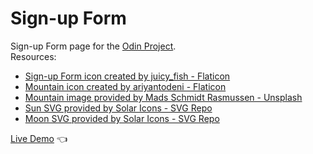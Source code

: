 # Sign-up Form
Sign-up Form page for the [Odin Project](https://www.theodinproject.com/lessons/node-path-intermediate-html-and-css-sign-up-form).<br />
Resources:
* [Sign-up Form icon created by juicy_fish - Flaticon](https://www.flaticon.com/free-icons/form)
* [Mountain icon created by ariyantodeni - Flaticon](https://www.flaticon.com/free-icons/mountain)
* [Mountain image provided by Mads Schmidt Rasmussen - Unsplash](https://unsplash.com/@mvds?utm_source=unsplash&utm_medium=referral&utm_content=creditCopyText)
* [Sun SVG provided by Solar Icons - SVG Repo](https://www.svgrepo.com/svg/525084/sun)
* [Moon SVG provided by Solar Icons - SVG Repo](https://www.svgrepo.com/svg/524760/moon)

[Live Demo](https://anabilhoque.github.io/Sign-up-Form/) :point_left: